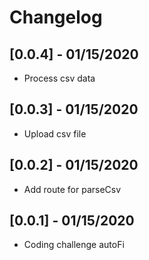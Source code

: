 # Changelog
## [0.0.4] - 01/15/2020
* Process csv data
## [0.0.3] - 01/15/2020
* Upload csv file
## [0.0.2] - 01/15/2020
* Add route for parseCsv
## [0.0.1] - 01/15/2020
* Coding challenge autoFi